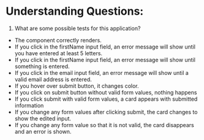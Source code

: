 # Understanding Questions:
1. What are some possible tests for this application?
* The component correctly renders.
* If you click in the firstName input field, an error message will show until you have entered at least 5 letters.
* If you click in the firstName input field, an error message will show until something is entered.
* If you click in the email input field, an error message will show until a valid email address is entered.
* If you hover over submit button, it changes color.
* If you click on submit button without valid form values, nothing happens
* If you click submit with valid form values, a card appears with submitted information
* If you change any form values after clicking submit, the card changes to show the edited input.
* If you change any form value so that it is not valid, the card disappears and an error is shown.
